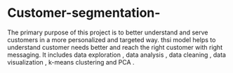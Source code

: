 # Customer-segmentation-
The primary purpose of this project is to better understand and serve customers in a more personalized and targeted way.
thsi model helps to understand customer needs better and reach the right customer with right messaging. 
It includes data exploration , data analysis , data cleaning  , data visualization , k-means clustering and PCA .

